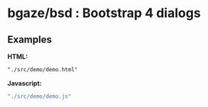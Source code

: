 # bgaze/bsd : Bootstrap 4 dialogs

## Examples

**HTML:**

```HTML
"./src/demo/demo.html"
```

**Javascript:**

```javascript
"./src/demo/demo.js"
```
